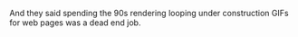 And they said spending the 90s rendering looping under construction GIFs for web pages was a dead end job. 